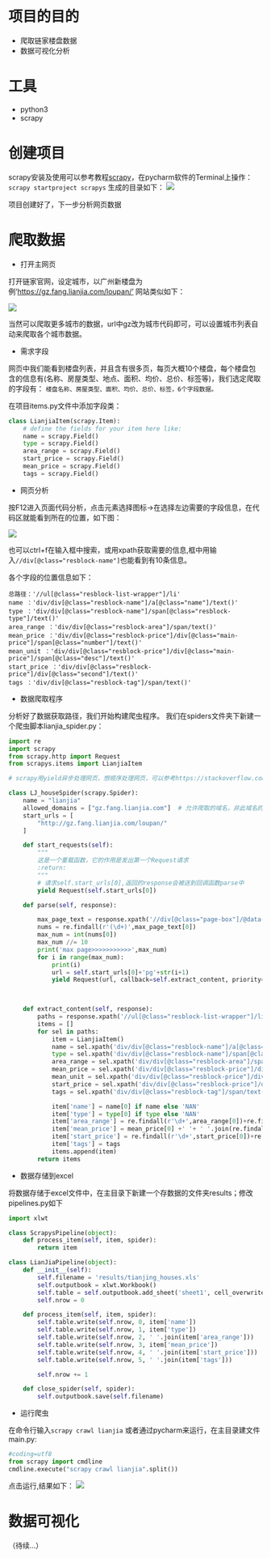 
# 项目的目的
- 爬取链家楼盘数据
- 数据可视化分析

# 工具
- python3
- scrapy

# 创建项目
scrapy安装及使用可以参考教程[scrapy](https://scrapy-chs.readthedocs.io/zh_CN/0.24/intro/tutorial.html)，在pycharm软件的Terminal上操作：`scrapy startproject scrapys`
生成的目录如下：
![](https://oscimg.oschina.net/oscnet/9b2d08fce78573e3f6aca4f26800283c53c.jpg)

项目创建好了，下一步分析网页数据

# 爬取数据
- 打开主网页

打开链家官网，设定城市，以广州新楼盘为例‘https://gz.fang.lianjia.com/loupan/’
网站类似如下：

![](https://oscimg.oschina.net/oscnet/fbcc1808c8a1845d86643b85c664241cf30.jpg)

当然可以爬取更多城市的数据，url中gz改为城市代码即可，可以设置城市列表自动来爬取各个城市数据。

- 需求字段

网页中我们能看到楼盘列表，并且含有很多页，每页大概10个楼盘，每个楼盘包含的信息有(名称、房屋类型、地点、面积、均价、总价、标签等)，我们选定爬取的字段有：
`楼盘名称、房屋类型、面积、均价、总价、标签，6个字段数据。`

在项目items.py文件中添加字段类：
```python
class LianjiaItem(scrapy.Item):
    # define the fields for your item here like:
    name = scrapy.Field()
    type = scrapy.Field()
    area_range = scrapy.Field()
    start_price = scrapy.Field()
    mean_price = scrapy.Field()
    tags = scrapy.Field()
```

- 网页分析

按F12进入页面代码分析，点击元素选择图标->在选择左边需要的字段信息，在代码区就能看到所在的位置，如下图：

![](https://oscimg.oschina.net/oscnet/402a395a3897aaa93816515a4927cb07250.jpg)

也可以ctrl+f在输入框中搜索，或用xpath获取需要的信息,框中用输入`//div[@class="resblock-name"]`也能看到有10条信息。

各个字段的位置信息如下：
```
总路径：'//ul[@class="resblock-list-wrapper"]/li'
name ：'div/div[@class="resblock-name"]/a[@class="name"]/text()'
type ：'div/div[@class="resblock-name"]/span[@class="resblock-type"]/text()'
area_range ：'div/div[@class="resblock-area"]/span/text()'
mean_price ：'div/div[@class="resblock-price"]/div[@class="main-price"]/span[@class="number"]/text()'
mean_unit ：'div/div[@class="resblock-price"]/div[@class="main-price"]/span[@class="desc"]/text()'
start_price ：'div/div[@class="resblock-price"]/div[@class="second"]/text()'
tags ：'div/div[@class="resblock-tag"]/span/text()'

```

- 数据爬取程序

分析好了数据获取路径，我们开始构建爬虫程序。
我们在spiders文件夹下新建一个爬虫脚本lianjia_spider.py：
```python
import re
import scrapy
from scrapy.http import Request
from scrapys.items import LianjiaItem

# scrapy用yield异步处理网页，想顺序处理网页，可以参考https://stackoverflow.com/questions/6566322/scrapy-crawl-urls-in-order

class LJ_houseSpider(scrapy.Spider):
    name = "lianjia"
    allowed_domains = ["gz.fang.lianjia.com"]  # 允许爬取的域名，非此域名的网页不会爬取
    start_urls = [
        "http://gz.fang.lianjia.com/loupan/"
    ]

    def start_requests(self):
        """
        这是一个重载函数，它的作用是发出第一个Request请求
        :return:
        """
        # 请求self.start_urls[0],返回的response会被送到回调函数parse中
        yield Request(self.start_urls[0])

    def parse(self, response):

        max_page_text = response.xpath('//div[@class="page-box"]/@data-total-count').extract()
        nums = re.findall(r'(\d+)',max_page_text[0])
        max_num = int(nums[0])
        max_num //= 10
        print('max page>>>>>>>>>>>',max_num)
        for i in range(max_num):
            print(i)
            url = self.start_urls[0]+'pg'+str(i+1)
            yield Request(url, callback=self.extract_content, priority=max_num-i)  #该方法及其他的Request回调函数必须返回一个包含 Request 及(或) Item 的可迭代的对象

        

    def extract_content(self, response):
        paths = response.xpath('//ul[@class="resblock-list-wrapper"]/li')
        items = []
        for sel in paths:
            item = LianjiaItem()
            name = sel.xpath('div/div[@class="resblock-name"]/a[@class="name"]/text()').extract()
            type = sel.xpath('div/div[@class="resblock-name"]/span[@class="resblock-type"]/text()').extract()
            area_range = sel.xpath('div/div[@class="resblock-area"]/span/text()').extract()
            mean_price = sel.xpath('div/div[@class="resblock-price"]/div[@class="main-price"]/span[@class="number"]/text()').extract()
            mean_unit = sel.xpath('div/div[@class="resblock-price"]/div[@class="main-price"]/span[@class="desc"]/text()').extract()
            start_price = sel.xpath('div/div[@class="resblock-price"]/div[@class="second"]/text()').extract()
            tags = sel.xpath('div/div[@class="resblock-tag"]/span/text()').extract()

            item['name'] = name[0] if name else 'NAN'
            item['type'] = type[0] if type else 'NAN'
            item['area_range'] = re.findall(r'\d+',area_range[0])+re.findall(r'-[\d+](.)+',area_range[0]) if area_range else []
            item['mean_price'] = mean_price[0] +' '+ ' '.join(re.findall(r'\w[/]\w',mean_unit[0])) if mean_price and mean_unit else 'NAN'
            item['start_price'] = re.findall(r'\d+',start_price[0])+re.findall(r'[\d+](.)+[/]',start_price[0]) if start_price else []
            item['tags'] = tags
            items.append(item)
        return items
```

- 数据存储到excel

将数据存储于excel文件中，在主目录下新建一个存数据的文件夹results；修改pipelines.py如下
```python
import xlwt

class ScrapysPipeline(object):
    def process_item(self, item, spider):
        return item

class LianJiaPipeline(object):
    def __init__(self):
        self.filename = 'results/tianjing_houses.xls'
        self.outputbook = xlwt.Workbook()
        self.table = self.outputbook.add_sheet('sheet1', cell_overwrite_ok=True)
        self.nrow = 0

    def process_item(self, item, spider):
        self.table.write(self.nrow, 0, item['name'])
        self.table.write(self.nrow, 1, item['type'])
        self.table.write(self.nrow, 2, ' '.join(item['area_range']))
        self.table.write(self.nrow, 3, item['mean_price'])
        self.table.write(self.nrow, 4, ' '.join(item['start_price']))
        self.table.write(self.nrow, 5, ' '.join(item['tags']))

        self.nrow += 1

    def close_spider(self, spider):
        self.outputbook.save(self.filename)
```

- 运行爬虫

在命令行输入`scrapy crawl lianjia`
或者通过pycharm来运行，在主目录建文件main.py:
```python
#coding=utf8
from scrapy import cmdline
cmdline.execute("scrapy crawl lianjia".split())
```
点击运行,结果如下：
![](https://oscimg.oschina.net/oscnet/d2da27839dc348a9441b70205eb22466c52.jpg)

# 数据可视化

（待续...）
